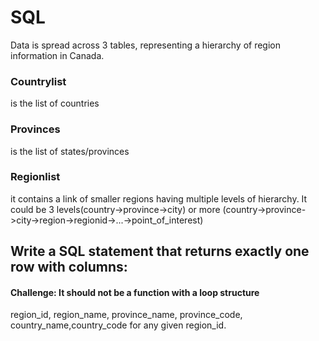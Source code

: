 # SQL
Data is spread across 3 tables, representing a hierarchy of region information in Canada.
### Countrylist
is the list of countries
### Provinces
is the list of states/provinces
### Regionlist
it contains a link of smaller regions having multiple levels of hierarchy.
It could be 3 levels(country->province->city) or more (country->province->city->region->regionid->...->point_of_interest)

## Write a SQL statement that returns exactly one row with columns:
#### Challenge: It should not be a function with a loop structure
region_id, region_name, province_name, province_code, country_name,country_code for any given region_id.
